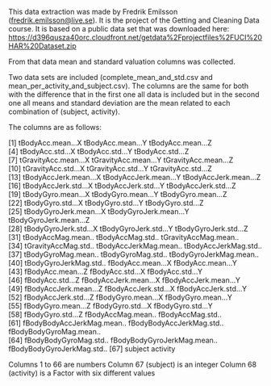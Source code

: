 This data extraction was made by Fredrik Emilsson (fredrik.emilsson@live.se). It is the 
project of the Getting and Cleaning Data course. It is based on a public data set
that was downloaded here: 
https://d396qusza40orc.cloudfront.net/getdata%2Fprojectfiles%2FUCI%20HAR%20Dataset.zip  

From that data mean and standard valuation columns was collected.  

Two data sets are included (complete_mean_and_std.csv and mean_per_activity_and_subject.csv). 
The columns are the same for both with the difference that in the first one all data is 
included but in the second one all means and standard deviation are the mean related to
each combination of (subject, activity).

The columns are as follows:

 [1] tBodyAcc.mean...X           tBodyAcc.mean...Y           tBodyAcc.mean...Z          
 [4] tBodyAcc.std...X            tBodyAcc.std...Y            tBodyAcc.std...Z           
 [7] tGravityAcc.mean...X        tGravityAcc.mean...Y        tGravityAcc.mean...Z       
[10] tGravityAcc.std...X         tGravityAcc.std...Y         tGravityAcc.std...Z        
[13] tBodyAccJerk.mean...X       tBodyAccJerk.mean...Y       tBodyAccJerk.mean...Z      
[16] tBodyAccJerk.std...X        tBodyAccJerk.std...Y        tBodyAccJerk.std...Z       
[19] tBodyGyro.mean...X          tBodyGyro.mean...Y          tBodyGyro.mean...Z         
[22] tBodyGyro.std...X           tBodyGyro.std...Y           tBodyGyro.std...Z          
[25] tBodyGyroJerk.mean...X      tBodyGyroJerk.mean...Y      tBodyGyroJerk.mean...Z     
[28] tBodyGyroJerk.std...X       tBodyGyroJerk.std...Y       tBodyGyroJerk.std...Z      
[31] tBodyAccMag.mean..          tBodyAccMag.std..           tGravityAccMag.mean..      
[34] tGravityAccMag.std..        tBodyAccJerkMag.mean..      tBodyAccJerkMag.std..      
[37] tBodyGyroMag.mean..         tBodyGyroMag.std..          tBodyGyroJerkMag.mean..    
[40] tBodyGyroJerkMag.std..      fBodyAcc.mean...X           fBodyAcc.mean...Y          
[43] fBodyAcc.mean...Z           fBodyAcc.std...X            fBodyAcc.std...Y           
[46] fBodyAcc.std...Z            fBodyAccJerk.mean...X       fBodyAccJerk.mean...Y      
[49] fBodyAccJerk.mean...Z       fBodyAccJerk.std...X        fBodyAccJerk.std...Y       
[52] fBodyAccJerk.std...Z        fBodyGyro.mean...X          fBodyGyro.mean...Y         
[55] fBodyGyro.mean...Z          fBodyGyro.std...X           fBodyGyro.std...Y          
[58] fBodyGyro.std...Z           fBodyAccMag.mean..          fBodyAccMag.std..          
[61] fBodyBodyAccJerkMag.mean..  fBodyBodyAccJerkMag.std..   fBodyBodyGyroMag.mean..    
[64] fBodyBodyGyroMag.std..      fBodyBodyGyroJerkMag.mean.. fBodyBodyGyroJerkMag.std.. 
[67] subject                     activity 

Columns 1 to 66 are numbers
Column 67 (subject) is an integer
Column 68 (activity) is a Factor with six different values

 